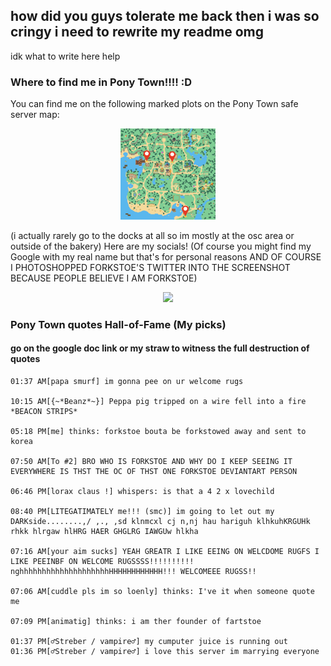 ## how did you guys tolerate me back then i was so cringy i need to rewrite my readme omg
idk what to write here help

### Where to find me in Pony Town!!!! :D
  You can find me on the following marked plots on the Pony Town safe server map:
<p align="center">
  <img src="https://raw.githubusercontent.com/ForksTwo/ForksTwo/refs/heads/main/Untitled%20design%20(6).png" width=30% height=30%>
</p>
(i actually rarely go to the docks at all so im mostly at the osc area or outside of the bakery)
  Here are my socials! (Of course you might find my Google with my real name but that's for personal reasons AND OF COURSE I PHOTOSHOPPED FORKSTOE'S TWITTER INTO THE SCREENSHOT BECAUSE PEOPLE BELIEVE I AM FORKSTOE)
<p align="center">
  <img src="https://github.com/user-attachments/assets/7e78f666-1da4-4f88-b68e-9919d07b8613">
</p>

### Pony Town quotes Hall-of-Fame (My picks)
#### go on the google doc link or my straw to witness the full destruction of quotes

```text
01:37 AM[papa smurf] im gonna pee on ur welcome rugs

10:15 AM[{~*Beanz*~}] Peppa pig tripped on a wire fell into a fire *BEACON STRIPS*

05:18 PM[me] thinks: forkstoe bouta be forkstowed away and sent to korea

07:50 AM[To #2] BRO WHO IS FORKSTOE AND WHY DO I KEEP SEEING IT EVERYWHERE IS THST THE OC OF THST ONE FORKSTOE DEVIANTART PERSON

06:46 PM[lorax claus !] whispers: is that a 4 2 x lovechild

08:40 PM[LITEGATIMATELY me!!! (smc)] im going to let out my DARKside........,/ ,., ,sd klnmcxl cj n,nj hau hariguh klhkuhKRGUHk rhkk hlrgaw hlHRG HAER GHGLRG IAWGUw hlkha

07:16 AM[your aim sucks] YEAH GREATR I LIKE EEING ON WELCDOME RUGFS I LIKE PEEINBF ON WELCOME RUGSSSS!!!!!!!!!! nghhhhhhhhhhhhhhhhhhhhHHHHHHHHHHHH!!! WELCOMEEE RUGSS!!

07:06 AM[cuddle pls im so loenly] thinks: I've it when someone quote me

07:09 PM[animatig] thinks: i am ther founder of fartstoe

01:37 PM[♂Streber / vampire♂] my cumputer juice is running out
01:36 PM[♂Streber / vampire♂] i love this server im marrying everyone
```
